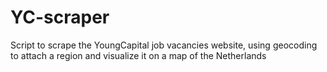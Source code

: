 # YC-scraper
Script to scrape the YoungCapital job vacancies website, using geocoding to attach a region and visualize it on a map of the Netherlands
